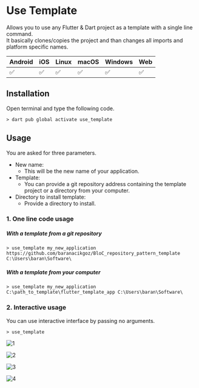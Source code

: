 # Use Template

Allows you to use any Flutter & Dart project as a template with a single line command.  
It basically clones/copies the project and than changes all imports and platform specific names.

| Android            | iOS                | Linux              | macOS              | Windows            | Web                |
| ------------------ | ------------------ | ------------------ | ------------------ | ------------------ | ------------------ |
| :white_check_mark: | :white_check_mark: | :white_check_mark: | :white_check_mark: | :white_check_mark: | :white_check_mark: |

## Installation
Open terminal and type the following code.
````
> dart pub global activate use_template
````

## Usage
You are asked for three parameters.  

* New name:
  * This will be the new name of your application.
* Template:
  * You can provide a git repository address containing the template project or a directory from your computer.
* Directory to install template:
  * Provide a directory to install.

### 1. One line code usage
##### With a template from a git repository
````
> use_template my_new_application https://github.com/baranacikgoz/BloC_repository_pattern_template C:\Users\baran\Software\
````
##### With a template from your computer
````
> use_template my_new_application C:\path_to_template\flutter_template_app C:\Users\baran\Software\
````
### 2. Interactive usage
You can use interactive interface by passing no arguments.

````
> use_template
````
![1](https://user-images.githubusercontent.com/52239507/181810321-cad98c35-d712-4f3a-bef4-bafd0b4a3636.png)  

![2](https://user-images.githubusercontent.com/52239507/181810387-20af325c-cf43-4c7a-9fd6-5cd1c85a597c.png)  

![3](https://user-images.githubusercontent.com/52239507/181811697-1686cd8c-1e0d-4226-8f12-1e6a896cc90f.png)  

![4](https://user-images.githubusercontent.com/52239507/181810989-16982e90-4ce0-4231-bd86-393f1ddbab17.png)  
